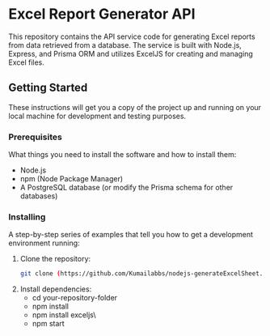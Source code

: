 # Excel Report Generator API

This repository contains the API service code for generating Excel reports from data retrieved from a database. The service is built with Node.js, Express, and Prisma ORM and utilizes ExcelJS for creating and managing Excel files.

## Getting Started

These instructions will get you a copy of the project up and running on your local machine for development and testing purposes.

### Prerequisites

What things you need to install the software and how to install them:

- Node.js
- npm (Node Package Manager)
- A PostgreSQL database (or modify the Prisma schema for other databases)

### Installing

A step-by-step series of examples that tell you how to get a development environment running:

1. Clone the repository:
   ```bash
   git clone (https://github.com/Kumailabbs/nodejs-generateExcelSheet.git)

2. Install dependencies:
   - cd your-repository-folder
   -  npm install
   -  npm install exceljs\
   -  npm start
